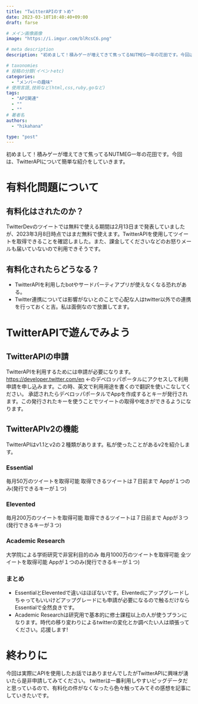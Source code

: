 ```yaml
---
title: "TwitterAPIのすゝめ"
date: 2023-03-10T10:40:40+09:00
draft: farse

# メイン画像画像
image: "https://i.imgur.com/blRcsC6.png"

# meta description
description: "初めまして！積みゲーが増えてきて焦ってるNUTMEG一年の花田です。今回は、TwitterAPIについて簡単な紹介をしていきます。"

# taxonomies
# 投稿の分類(イベントetc)
categories:
  - "メンバーの趣味"
# 使用言語,技術など(html,css,ruby,goなど)
tags:
  - "API関連"
  - ""
  - ""
# 著者名
authors:
  - "hikahana"

type: "post"
---
```

初めまして！積みゲーが増えてきて焦ってるNUTMEG一年の花田です。今回は、TwitterAPIについて簡単な紹介をしていきます。

# 有料化問題について

## 有料化はされたのか？

TwitterDevのツイートでは無料で使える期間は2月13日まで発表していましたが、2023年3月8日時点ではまだ無料で使えます。TwitterAPIを使用してツイートを取得できることを確認しました。また、課金してくださいなどのお怒りメールも届いていないので利用できそうです。

## 有料化されたらどうなる？

- TwitterAPIを利用したbotやサードパーティアプリが使えなくなる恐れがある。
- Twitter連携については影響がないとのことで心配な人はtwitter以外での連携を行っておくと吉。私は面倒なので放置してます。

# TwitterAPIで遊んでみよう

## TwitterAPIの申請

TwitterAPIを利用するためには申請が必要になります。
<https://developer.twitter.com/en> ←のデベロッパポータルにアクセスして利用申請を申し込みます。この時、英文で利用用途を書くので翻訳を使いこなしてください。
承認されたらデベロッパポータルでAppを作成するとキーが発行されます。この発行されたキーを使うことでツイートの取得や呟きができるようになります。

## TwitterAPIv2の機能

TwitterAPIはv1.1とv2の２種類があります。私が使ったことがあるv2を紹介します。

### Essential

毎月50万のツイートを取得可能
取得できるツイートは７日前まで
Appが１つのみ(発行できるキーが１つ)

### Elevented

毎月200万のツイートを取得可能
取得できるツイートは７日前まで
Appが３つ(発行できるキーが３つ)

### Academic Research

大学院による学術研究で非営利目的のみ
毎月1000万のツイートを取得可能
全ツイートを取得可能
Appが１つのみ(発行できるキーが１つ)

### まとめ

- EssentialとEleventedで違いはほぼないです。Elventedにアップグレードしちゃってもいいけどアップグレードにも申請が必要になるので触るだけならEssentialで全然良きです。
- Academic Researchは研究用で基本的に修士課程以上の人が使うプランになります。時代の移り変わりによるtwitterの変化とか調べたい人は頑張ってください。応援します!

# 終わりに

今回は実際にAPIを使用したお話ではありませんでしたがTwitterAPIに興味が湧いたら是非申請してみてください。
twitterは一番利用しやすいビッグデータだと思っているので、有料化の件がなくなったら色々触ってみてその感想を記事にしていきたいです。
